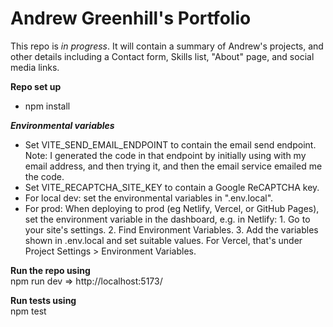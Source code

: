 # Andrew Greenhill's Portfolio

This repo is _in progress_. It will contain a summary of Andrew's projects, and other details including a Contact form, Skills list, "About" page, and social media links.

**Repo set up**

- npm install

**_Environmental variables_**

- Set VITE_SEND_EMAIL_ENDPOINT to contain the email send endpoint. Note: I generated the code in that endpoint by initially using with my email address, and then trying it, and then the email service emailed me the code.
- Set VITE_RECAPTCHA_SITE_KEY to contain a Google ReCAPTCHA key.
- For local dev: set the environmental variables in ".env.local".
- For prod: When deploying to prod (eg Netlify, Vercel, or GitHub Pages), set the environment variable in the dashboard, e.g. in Netlify: 1. Go to your site's settings. 2. Find Environment Variables. 3. Add the variables shown in .env.local and set suitable values. For Vercel, that's under Project Settings > Environment Variables.

**Run the repo using**  
npm run dev
=> http://localhost:5173/

**Run tests using**  
npm test
